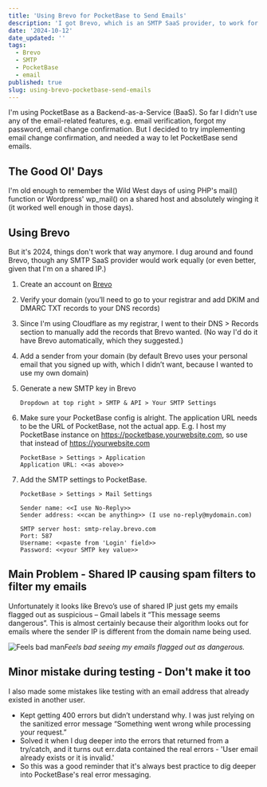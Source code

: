 ```yaml
---
title: 'Using Brevo for PocketBase to Send Emails'
description: 'I got Brevo, which is an SMTP SaaS provider, to work for PocketBase emails.'
date: '2024-10-12'
date_updated: ''
tags:
  - Brevo
  - SMTP
  - PocketBase
  - email
published: true
slug: using-brevo-pocketbase-send-emails
---
```


I'm using PocketBase as a Backend-as-a-Service (BaaS). So far I didn't use any of the email-related features, e.g. email verification, forgot my password, email change confirmation. But I decided to try implementing email change confirmation, and needed a way to let PocketBase send emails.

## The Good Ol' Days

I'm old enough to remember the Wild West days of using PHP's mail() function or Wordpress' wp_mail() on a shared host and absolutely winging it (it worked well enough in those days).

## Using Brevo

But it's 2024, things don't work that way anymore. I dug around and found Brevo, though any SMTP SaaS provider would work equally (or even better, given that I'm on a shared IP.)

1. Create an account on [Brevo](https://www.brevo.com/)

2. Verify your domain (you’ll need to go to your registrar and add DKIM and DMARC TXT records to your DNS records)

3. Since I'm using Cloudflare as my registrar, I went to their DNS > Records section to manually add the records that Brevo wanted. (No way I'd do it have Brevo automatically, which they suggested.)

4. Add a sender from your domain (by default Brevo uses your personal email that you signed up with, which I didn’t want, because I wanted to use my own domain)

5. Generate a new SMTP key in Brevo

   ```text
   Dropdown at top right > SMTP & API > Your SMTP Settings
   ```

6. Make sure your PocketBase config is alright. The application URL needs to be the URL of PocketBase, not the actual app. E.g. I host my PocketBase instance on https://pocketbase.yourwebsite.com, so use that instead of https://yourwebsite.com

   ```text
   PocketBase > Settings > Application
   Application URL: <<as above>>
   ```

7. Add the SMTP settings to PocketBase.

   ```text
   PocketBase > Settings > Mail Settings

   Sender name: <<I use No-Reply>>
   Sender address: <<can be anything>> (I use no-reply@mydomain.com)

   SMTP server host: smtp-relay.brevo.com
   Port: 587
   Username: <<paste from 'Login' field>>
   Password: <<your SMTP key value>>
   ```

## Main Problem - Shared IP causing spam filters to filter my emails

Unfortunately it looks like Brevo’s use of shared IP just gets my emails flagged out as suspicious – Gmail labels it “This message seems dangerous”. This is almost certainly because their algorithm looks out for emails where the sender IP is different from the domain name being used.

![Feels bad man](/suspicious-screenshot.webp)_Feels bad seeing my emails flagged out as dangerous._

## Minor mistake during testing - Don't make it too

I also made some mistakes like testing with an email address that already existed in another user.

- Kept getting 400 errors but didn’t understand why. I was just relying on the sanitized error message “Something went wrong while processing your request.”
- Solved it when I dug deeper into the errors that returned from a try/catch, and it turns out err.data contained the real errors - 'User email already exists or it is invalid.'
- So this was a good reminder that it's always best practice to dig deeper into PocketBase's real error messaging.
